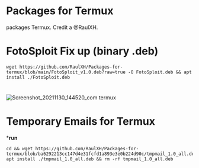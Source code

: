# Packages for Termux
packages Termux. Credit a @RaulXH.
# FotoSploit Fix up (binary .deb)
```
wget https://github.com/RaulXH/Packages-for-termux/blob/main/FotoSploit_v1.0.deb?raw=true -O FotoSploit.deb && apt install ./FotoSploit.deb
```
#
![Screenshot_20211130_144520_com termux](https://user-images.githubusercontent.com/77165035/144116997-9cbcf532-24bf-4c74-9700-407cd34ff65a.jpg)

# Temporary Emails for Termux
***run**
```
cd && wget https://github.com/RaulXH/Packages-for-termux/blob/ba6292213cc147d4e31fcfd1a893e3e0b224d90c/tmpmail_1.0_all.deb
apt install ./tmpmail_1.0_all.deb && rm -rf tmpmail_1.0_all.deb
```
